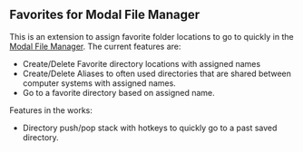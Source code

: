 ## Favorites for Modal File Manager

This is an extension to assign favorite folder locations to go to quickly in the [Modal File Manager](https://github.com/raguay/ModalFileManager). The current features are:

- Create/Delete Favorite directory locations with assigned names
- Create/Delete Aliases to often used directories that are shared between computer systems with assigned names.
- Go to a favorite directory based on assigned name.

Features in the works:

- Directory push/pop stack with hotkeys to quickly go to a past saved directory.

